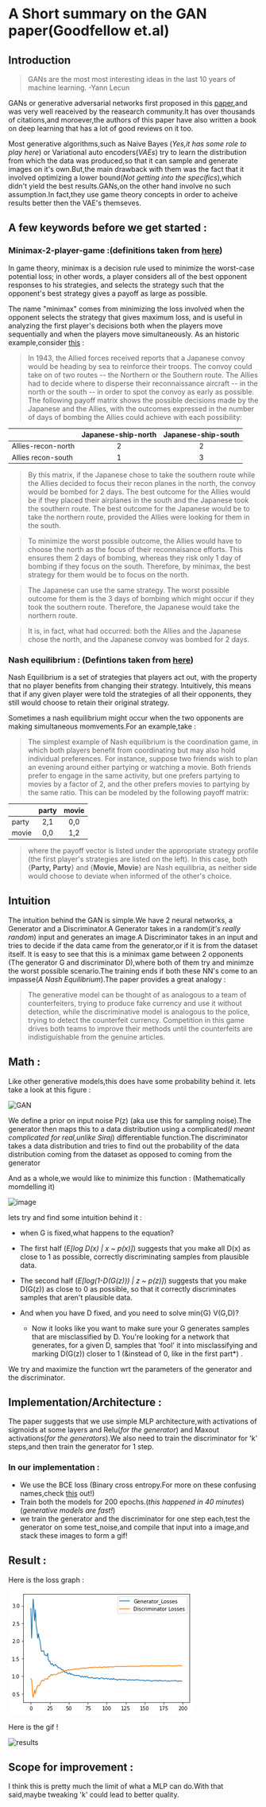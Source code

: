 # A Short summary on the GAN paper(Goodfellow et.al)


## Introduction

>GANs are the most most interesting ideas in the last 10 years of machine learning.
>-Yann Lecun

GANs or generative adversarial networks first proposed in this [paper](https://arxiv.org/abs/1406.2661),and was very well reaceived by the reasearch community.It has over thousands of citations,and
moroever,the authors of this paper have also written a book on deep learning that has a lot of good reviews on it too.

Most generative algorithms,such as Naive Bayes (*Yes,it has some role to play here*) or Variational auto encoders(*VAEs*) try to learn the distribution from which the data was produced,so that it can
sample and generate images on it's own.But,the main drawback with them was the fact that it involved
optimizing a lower bound(*Not getting into the specifics*),which didn't yield the best results.GANs,on the other hand involve no such assumption.In fact,they use game theory concepts in order to acheive results better then the VAE's themseves.

## A few keywords before we get started : 

### Minimax-2-player-game :(definitions taken from [here](https://brilliant.org/wiki/minimax/)) 

In game theory, minimax is a decision rule used to minimize the worst-case potential loss; in other words, a player considers all of the best opponent responses to his strategies, and selects the strategy such that the opponent's best strategy gives a payoff as large as possible.

The name "minimax" comes from minimizing the loss involved when the opponent selects the strategy that gives maximum loss, and is useful in analyzing the first player's decisions both when the players move sequentially and when the players move simultaneously. As an historic example,consider [this](https://cs.stanford.edu/people/eroberts/courses/soco/projects/1998-99/game-theory/Minimax.html) :

>In 1943, the Allied forces received reports that a Japanese convoy would be heading by sea to reinforce their troops. The convoy could take on of two routes -- the Northern or the Southern route. The Allies had to decide where to disperse their reconnaissance aircraft -- in the north or the south -- in order to spot the convoy as early as possible. The following payoff matrix shows the possible decisions made by the Japanese and the Allies, with the outcomes expressed in the number of days of bombing the Allies could achieve with each possibility:

|                    | Japanese-ship-north | Japanese-ship-south |
|--------------------|:-------------------:|:-------------------:|
| Allies-recon-north |          2          |          2          |
| Allies recon-south |          1          |          3          |

>By this matrix, if the Japanese chose to take the southern route while the Allies decided to focus their recon planes in the north, the convoy would be bombed for 2 days. The best outcome for the Allies would be if they placed their airplanes in the south and the Japanese took the southern route. The best outcome for the Japanese would be to take the northern route, provided the Allies were looking for them in the south.

>To minimize the worst possible outcome, the Allies would have to choose the north as the focus of their reconnaisance efforts. This ensures them 2 days of bombing, whereas they risk only 1 day of bombing if they focus on the south. Therefore, by minimax, the best strategy for them would be to focus on the north.

>The Japanese can use the same strategy. The worst possible outcome for them is the 3 days of bombing which might occur if they took the southern route. Therefore, the Japanese would take the northern route.

>It is, in fact, what had occurred: both the Allies and the Japanese chose the north, and the Japanese convoy was bombed for 2 days.

### Nash equilibrium : (Defintions taken from [here](https://brilliant.org/wiki/nash-equilibrium/))

 Nash Equilibrium is a set of strategies that players act out, with the property that no player benefits from changing their strategy. Intuitively, this means that if any given player were told the strategies of all their opponents, they still would choose to retain their original strategy.

 Sometimes a nash equilibrium might occur when the two opponents are making
 simultaneous momvements.For an example,take : 

 >The simplest example of Nash equilibrium is the coordination game, in which both players benefit from coordinating but may also hold individual preferences. For instance, suppose two friends wish to plan an evening around either partying or watching a movie. Both friends prefer to engage in the same activity, but one prefers partying to movies by a factor of 2, and the other prefers movies to partying by the same ratio. This can be modeled by the following payoff matrix:

 |       | party | movie |
|-------|:-----:|:-----:|
| party |  2,1  |  0,0  |
| movie |  0,0  |  1,2  |

>where the payoff vector is listed under the appropriate strategy profile (the first player's strategies are listed on the left). In this case, both {**Party, Party**} and {**Movie, Movie**} are Nash equilibria, as neither side would choose to deviate when informed of the other's choice.

## Intuition

The intuition behind the GAN is simple.We have 2 neural networks,
a Generator and a Discriminator.A Generator takes in a random(*it's really random*) input and 
generates an image.A Discriminator takes in an input and tries to decide if
the data came from the generator,or if it is from the dataset itself. It is easy to see that this is a minimax game between 2 opponents (The generator G
and discriminator D),where both of them try and minimze the worst possible scenario.The training ends if both these NN's come to an impasse(*A Nash Equilibrium*).The paper provides a great analogy : 

>The generative model can be thought of as analogous to a team of counterfeiters,
trying to produce fake currency and use it without detection, while the discriminative model is
analogous to the police, trying to detect the counterfeit currency. Competition in this game drives
both teams to improve their methods until the counterfeits are indistiguishable from the genuine
articles.

## Math :

Like other generative models,this does have some probability behind it.
lets take a look at this figure : 

![GAN](https://www.researchgate.net/profile/Bajibabu_Bollepalli/publication/317388182/figure/fig1/AS:651858561486877@1532426600960/General-block-diagram-of-generative-adversarial-networks-GANs.png)

We define a prior on input noise P(z) (aka use this for sampling noise).The generator then maps this to a data distribution using a complicated(*I meant complicated for real,unlike Siraj*) differentiable function.The discriminator takes a data distribution and tries to find out the probability of the data distribution coming from the dataset as opposed to coming from the generator 

And as a whole,we would like to minimize this function : (Mathematically momdelling it)

![image](https://datascience.foundation/backend/web/uploads/blog/GAN%20Algorithm.png)

lets try and find some intuition behind it :

- when G is fixed,what happens to the equation?

 - The first half (*E[log D(x) | x ~ p(x)]*) suggests that you make all D(x) as close to 1 as       possible, correctly discriminating samples from plausible data.
 - The second half (*E[log(1-D(G(z))) | z ~ p(z)]*) suggests that you make D(G(z)) as close to 0 as  possible, so that it correctly discriminates samples that aren't plausible data.
- And when you have D fixed, and you need to solve min{G} V(G,D)? 

  - Now it looks like you want to make sure your G generates samples that are misclassified by D. You're looking for a network that generates, for a given D, samples that 'fool' it into misclassifying and marking D(G(z)) closer to 1 (&instead of 0, like in the first part*) .

We try and maximize the function wrt the parameters of the generator and the discriminator.


## Implementation/Architecture :

The paper suggests that we use simple MLP architecture,with activations of sigmoids at some layers
and Relu(*for the generator*) and Maxout activations(*for the generators*).We also need to train 
the discriminator for 'k' steps,and then train the generator for 1 step.

### In our implementation :

- We use the BCE loss (Binary cross entropy.For more on these confusing names,check [this](https://gombru.github.io/2018/05/23/cross_entropy_loss/) out!)
- Train both the models for 200 epochs.(*this happened in 40 minutes*)(*generative models are fast!*)
- we train the generator and the discriminator for one step each,test the generator on some test_noise,and compile that input into a image,and stack these images to form a
gif!

## Result :

Here is the loss graph :

![loss](./losses.png)

Here is the gif !

![results](./progress.gif)

## Scope for improvement :

I think this is pretty much the limit of what a MLP can do.With that said,maybe tweaking 'k' could lead to better quality.